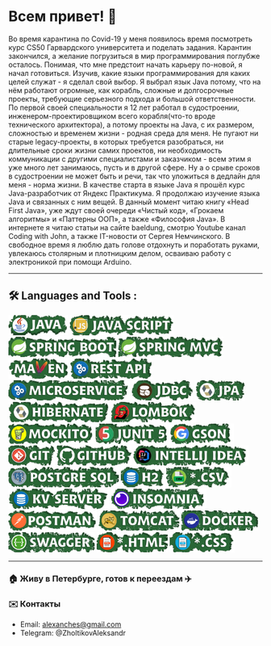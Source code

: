 # Всем привет! 👋

Во время карантина по Covid-19 у меня появилось время посмотреть курс CS50
Гарвардского университета и поделать задания. Карантин закончился, а желание
погрузиться в мир программирования поглубже осталось. Понимая, что мне предстоит
начать карьеру по-новой, я начал готовиться. Изучив, какие языки программирования для
каких целей служат - я сделал свой выбор.
Я выбрал язык Java потому, что на нём работают огромные, как корабль, сложные и
долгосрочные проекты, требующие серьезного подхода и большой ответственности. По
первой своей специальности я 12 лет работал в судостроении,
инженером-проектировщиком всего корабля(что-то вроде технического архитектора), а
потому проекты на Java, с их размером, сложностью и временем жизни - родная среда для
меня. Не пугают ни старые legacy-проекты, в которых требуется разобраться, ни длительные
сроки жизни самих проектов, ни необходимость коммуникации с другими специалистами и
заказчиком - всем этим я уже много лет занимаюсь, пусть и в другой сфере. Ну а о срыве
сроков в судостроении не может быть и речи, так что уложиться в дедлайн для меня - норма
жизни.
В качестве старта в языке Java я прошёл курс Java-разработчик от Яндекс Практикума.
Я продолжаю изучение языка Java и связанных с ним вещей.
В данный момент читаю книгу «Head First Java», уже ждут своей очереди «Чистый код»,
«Грокаем алгоритмы» и «Паттерны ООП», а также «Философия Java».
В интернете я читаю статьи на сайте baeldung, смотрю Youtube канал Coding with John, а
также IT-новости от Сергея Немчинского.
В свободное время я люблю дать голове отдохнуть и поработать руками, увлекаюсь
столярным и плотницким делом, осваиваю работу с электроникой при помощи Arduino.

---
## 🛠 Languages and Tools :

<div>
  <img src="https://github.com/Salaia/icons/blob/main/green/Java.png?raw=true" title="Java" alt="Java" height="40"/>
 <img src="https://github.com/Salaia/icons/blob/main/green/JavaScript.png?raw=true" title="JavaScript" alt="java script" height="40"/>
        <img src="https://github.com/Salaia/icons/blob/main/green/SPRING%20boot.png?raw=true" title="Spring Boot" alt="Spring Boot" height="40"/>
      <img src="https://github.com/Salaia/icons/blob/main/green/SPRING%20MVC.png?raw=true" title="Spring MVC" alt="Spring MVC" height="40"/>
      <img src="https://github.com/Salaia/icons/blob/main/green/Maven.png?raw=true" title="Apache Maven" alt="Apache Maven" height="40"/>
       <img src="https://github.com/Salaia/icons/blob/main/green/Rest%20API.png?raw=true" title="Rest API" alt="Rest API" height="40"/>
      <img src="https://github.com/Salaia/icons/blob/main/green/Microservice.png?raw=true" title="Microservice" alt="Microservice" height="40"/>
 <img src="https://github.com/Salaia/icons/blob/main/green/JDBC.png?raw=true" title="JDBC" alt="JDBC" height="40"/>
  <img src="https://github.com/Salaia/icons/blob/main/green/JPA.png?raw=true" title="JPA" alt="JPA" height="40"/>
 <img src="https://github.com/Salaia/icons/blob/main/green/Hibernate.png?raw=true" title="Hibernate" alt="Hibernate" height="40"/>
       <img src="https://github.com/Salaia/icons/blob/main/green/Lombok.png?raw=true" title="Lombok" alt="Lombok" height="40"/>
      <img src="https://github.com/Salaia/icons/blob/main/green/Mockito.png?raw=true" title="Mockito" alt="Mockito" height="40"/>
 <img src="https://github.com/Salaia/icons/blob/main/green/JUnit%205.png?raw=true" title="JUnit 5" alt="JUnit 5" height="40"/> 
 <img src="https://github.com/Salaia/icons/blob/main/green/Gson.png?raw=true" title="Gson" alt="Gson" height="40"/>
 <img src="https://github.com/Salaia/icons/blob/main/green/Git.png?raw=true" title="Git" alt="Git" height="40"/>
  <img src="https://github.com/Salaia/icons/blob/main/green/GitHub.png?raw=true" title="GitHub" alt="GitHub" height="40"/>
  <img src="https://github.com/Salaia/icons/blob/main/green/Intellij%20IDEA.png?raw=true" title="IDEA" alt="Intellij IDEA" height="40"/>
  <img src="https://github.com/Salaia/icons/blob/main/green/PostgreSQL.png?raw=true" alt="PostgreSQL" height="40"/>
 <img src="https://github.com/Salaia/icons/blob/main/green/H2.png?raw=true" title="H2" alt="H2" height="40"/>
 <img src="https://github.com/Salaia/icons/blob/main/green/CSV.png?raw=true" title="*.csv" alt="csv" height="40"/>
 <img src="https://github.com/Salaia/icons/blob/main/green/KVServer.png?raw=true" title="KVServer" alt="key value server" height="40"/>
 <img src="https://github.com/Salaia/icons/blob/main/green/Insomnia.png?raw=true" title="Insomnia" alt="Git" height="40"/>
  <img src="https://github.com/Salaia/icons/blob/main/green/Postman.png?raw=true" title="Postman" alt="Git" height="40"/>
  <img src="https://github.com/Salaia/icons/blob/main/green/Tomcat.png?raw=true" title="Tomcat" alt="Tomcat" height="40"/>
  <img src="https://github.com/Salaia/icons/blob/main/green/Docker.png?raw=true" title="Docker" alt="Docker" height="40"/>
 <img src="https://github.com/Salaia/icons/blob/main/green/Swagger.png?raw=true" title="Swagger" alt="Swagger" height="40"/>
   <img src="https://github.com/Salaia/icons/blob/main/green/HTML.png?raw=true" title="HTML" alt="html" height="40"/>
   <img src="https://github.com/Salaia/icons/blob/main/green/CSS.png?raw=true" title="CSS" alt="css" height="40"/>

</div>

---
### 🏠 Живу в Петербурге, готов к переездам ✈️
### ✉️ Контакты

* Email: alexanches@gmail.com
* Telegram: @ZholtikovAleksandr